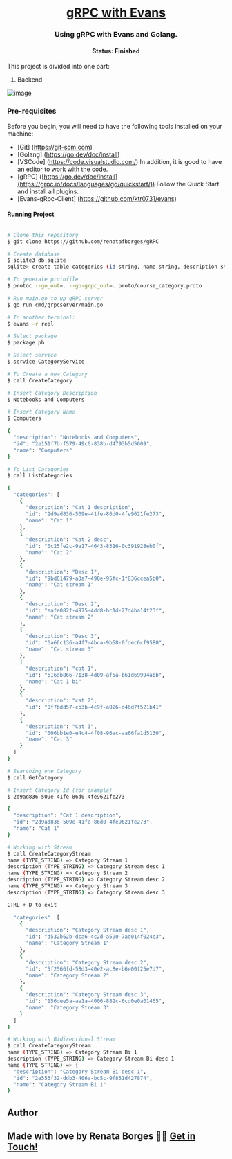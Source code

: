 <h1 align="center">
   <a href="#"> gRPC with Evans </a>
</h1>

<h3 align="center">
    Using gRPC with Evans and Golang.
</h3>

<h4 align="center"> 
	 Status: Finished
</h4>

This project is divided into one part:
1. Backend

![image](https://github.com/renatafborges/gRPC/assets/63026376/7734707e-7e66-43c3-8c58-84f3df71664e)

### Pre-requisites

Before you begin, you will need to have the following tools installed on your machine:

- [Git] (https://git-scm.com)
- [Golang] (https://go.dev/doc/install)
- [VSCode] (https://code.visualstudio.com/) In addition, it is good to have an editor to work with the code.
- [gRPC] ([https://go.dev/doc/install](https://grpc.io/docs/languages/go/quickstart/)) Follow the Quick Start and install all plugins.
- [Evans-gRpc-Client] (https://github.com/ktr0731/evans)

#### Running Project

```bash

# Clone this repository
$ git clone https://github.com/renatafborges/gRPC

# Create database
$ sqlite3 db.sqlite
sqlite> create table categories (id string, name string, description string);

# To generate protofile
$ protoc --go_out=. --go-grpc_out=. proto/course_category.proto

# Run main.go to up gRPC server
$ go run cmd/grpcserver/main.go  

# In another terminal:
$ evans -r repl

# Select package
$ package pb

# Select service
$ service CategoryService

# To Create a new Category
$ call CreateCategory

# Insert Category Description
$ Notebooks and Computers

# Insert Category Name
$ Computers

{
  "description": "Notebooks and Computers",
  "id": "2e151f7b-f579-49c6-838b-d4793b5d5609",
  "name": "Computers"
}

# To List Categories
$ call ListCategories

{
  "categories": [
    {
      "description": "Cat 1 description",
      "id": "2d9ad836-509e-41fe-86d0-4fe9621fe273",
      "name": "Cat 1"
    },
    {
      "description": "Cat 2 desc",
      "id": "0c25fe2c-9a17-4643-8316-0c391928eb0f",
      "name": "Cat 2"
    },
    {
      "description": "Desc 1",
      "id": "9bd61479-a3a7-490e-95fc-1f836ccea5b0",
      "name": "Cat stream 1"
    },
    {
      "description": "Desc 2",
      "id": "eafe082f-4975-4dd8-bc1d-27d4ba14f23f",
      "name": "Cat stream 2"
    },
    {
      "description": "Desc 3",
      "id": "6a66c136-a4f7-4bca-9b58-0fdec6cf9580",
      "name": "Cat stream 3"
    },
    {
      "description": "cat 1",
      "id": "616db866-7138-4d09-af5a-b61d69994abb",
      "name": "Cat 1 bi"
    },
    {
      "description": "cat 2",
      "id": "0f7bdd57-cb3b-4c9f-a026-d46d7f521b41"
    },
    {
      "description": "Cat 3",
      "id": "006bb1e0-e4c4-4f08-96ac-aa66fa1d5130",
      "name": "Cat 3"
    }
  ]
}

# Searching one Category
$ call GetCategory

# Insert Category Id (for example)
$ 2d9ad836-509e-41fe-86d0-4fe9621fe273

{
  "description": "Cat 1 description",
  "id": "2d9ad836-509e-41fe-86d0-4fe9621fe273",
  "name": "Cat 1"
}

# Working with Stream
$ call CreateCategoryStream
name (TYPE_STRING) => Category Stream 1
description (TYPE_STRING) => Category Stream desc 1
name (TYPE_STRING) => Category Stream 2
description (TYPE_STRING) => Category Stream desc 2
name (TYPE_STRING) => Category Stream 3
description (TYPE_STRING) => Category Stream desc 3

CTRL + D to exit

  "categories": [
    {
      "description": "Category Stream desc 1",
      "id": "d532b62b-dca6-4c2d-a590-7ad014f024e3",
      "name": "Category Stream 1"
    },
    {
      "description": "Category Stream desc 2",
      "id": "5f2566fd-58d3-40e2-ac8e-b6e00f25e7d7",
      "name": "Category Stream 2"
    },
    {
      "description": "Category Stream desc 3",
      "id": "156dee5a-ae1a-4006-882c-6cd0e0a01465",
      "name": "Category Stream 3"
    }
  ]
}

# Working with Bidirectional Stream
$ call CreateCategoryStream
name (TYPE_STRING) => Category Stream Bi 1
description (TYPE_STRING) => Category Stream Bi desc 1
name (TYPE_STRING) => {
  "description": "Category Stream Bi desc 1",
  "id": "2e553f32-ddb3-406a-bc5c-9f851d427874",
  "name": "Category Stream Bi 1"
}

```
## Author
Made with love by Renata Borges 👋🏽 [Get in Touch!](Https://www.linkedin.com/in/renataborgestech)
---
